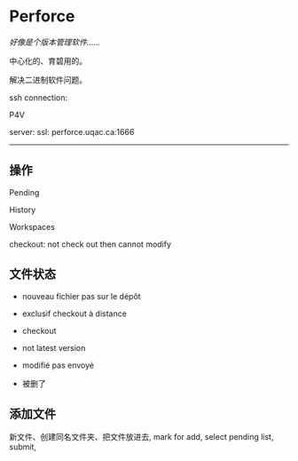# Perforce

*好像是个版本管理软件……*

中心化的、育碧用的。

解决二进制软件问题。

ssh connection: 

P4V

server: ssl: perforce.uqac.ca:1666

----

## 操作

Pending

History

Workspaces

checkout: not check out then cannot modify

## 文件状态

- nouveau fichier pas sur le dépôt

- exclusif checkout à distance

- checkout

- not latest version

- modifié pas envoyé

- 被删了

## 添加文件

新文件、创建同名文件夹、把文件放进去, mark for add, select pending list, submit, 
